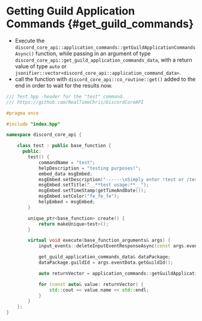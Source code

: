 Getting Guild Application Commands {#get_guild_commands}
=============
- Execute the `discord_core_api::application_commands::getGuildApplicationCommandsAsync()` function, while passing in an argument of type `discord_core_api::get_guild_application_commands_data`, with a return value of type `auto` or `jsonifier::vector<discord_core_api::application_command_data>`.
- call the function with `discord_core_api::co_routine::get()` added to the end in order to wait for the results now.

```cpp
/// Test.hpp -header for the "test" command.
/// https://github.com/RealTimeChris/DiscordCoreAPI

#pragma once

#include "index.hpp"

namespace discord_core_api {

	class test : public base_function {
	  public:
		test() {
			commandName = "test";
			helpDescription = "testing purposes!";
			embed_data msgEmbed;
			msgEmbed.setDescription("------\nSimply enter !test or /test!\n------");
			msgEmbed.setTitle("__**test usage:**__");
			msgEmbed.setTimeStamp(getTimeAndDate());
			msgEmbed.setColor("fe_fe_fe");
			helpEmbed = msgEmbed;
		}

		unique_ptr<base_function> create() {
			return makeUnique<test>();
		}

		virtual void execute(base_function_arguments& args) {
			input_events::deleteInputEventResponseAsync(const args.eventData).get();

			get_guild_application_commands_data& dataPackage;
			dataPackage.guildId = args.eventData.getGuildId();

			auto returnVector = application_commands::getGuildApplicationCommandsAsync(const dataPackage).get();

			for (const auto& value: returnVector) {
				std::cout << value.name << std::endl;
			}
		}
	};
}
```